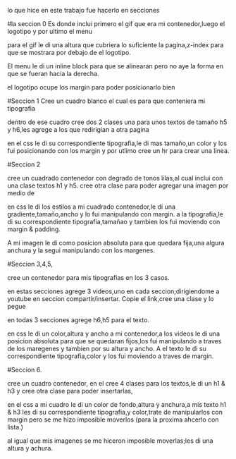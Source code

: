 

lo que hice en este trabajo fue hacerlo en secciones 

#la seccion 0 
Es donde inclui primero el gif que era mi contenedor,luego el logotipo y por ultimo el menu

para el gif le di una altura que cubriera lo suficiente la pagina,z-index para que se mostrara por debajo de el logotipo.

El menu le di un inline block para que se alinearan pero no aye la forma en que se fueran hacia la derecha.

el logotipo ocupe los margin para poder posicionarlo bien

#Seccion 1 
Cree un cuadro blanco el cual es para que conteniera mi tipografia 

dentro de ese cuadro cree dos 2 clases una para unos textos de tamaño h5 y h6,les agrege <a> a los que redirigian a otra pagina

en el css le di su correspondiente tipografia,le di mas tamaño,un color y los fui posicionando con los margin y por utlimo cree un hr para crear una linea.

#Seccion 2

cree un cuadrado contenedor con degrado de tonos lilas,al cual inclui con una clase textos h1 y h5.
cree otra clase para poder agregar una imagen por medio de <img> 

en css le di los estilos a mi cuadrado contenedor,le di una gradiente,tamaño,ancho y lo fui manipulando con margin.
a la tipografia,le di su correspondiente tipografia,tamañao y tambien los fui moviendo con margin & padding.

A mi imagen le di como posicion absoluta para que quedara fija,una algura anchura y la segui manipulando con los margenes.

#Seccion 3,4,5,

cree un contenedor para mis tipografias en los 3 casos.

en estas secciones agrege 3 videos,uno en cada seccion;dirigiendome a youtube en seccion compartir/insertar.
Copie el link,cree una clase y lo pegue

en todas 3 secciones agrege h6,h5 para el texto.

en css le di un color,altura y ancho a mi contenedor,a los videos le di una posicion absoluta para que se quedaran fijos,los fui manipulando a traves de los maregenes y tambien por su altura y ancho.
A el texto le di su correspondiente tipografia,color y los fui moviendo a traves de margin.

#Seccion 6.

cree un cuadro contenedor, en el cree 4 clases para los textos,le di un h1 & h3 y cree otra clase para poder insertarlas,

en el css a mi cuadro le di un color de fondo,altura y anchura,a mis texto h1 & h3 les di su correspondiente tipografia,y color,trate de manipularlos con margin pero se me hizo imposible moverlos (para la proxima ahcerlo con lista.)

al igual que mis imagenes se me hiceron imposible moverlas;les di una altura y achura.















